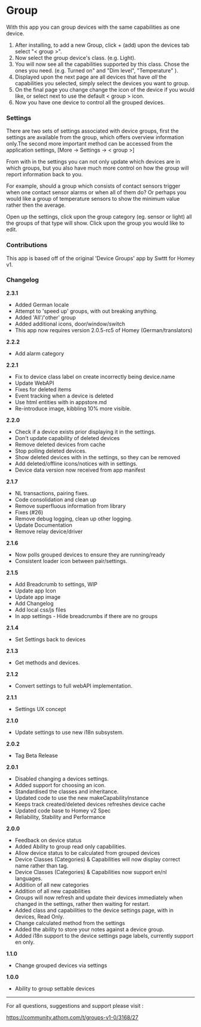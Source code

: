
# Group

With this app you can group devices with the same capabilities as one device.

1. After installing, to add a new Group, click  + (add) upon the devices tab select "&lt; group &gt;".
2. Now select the group device's class. (e.g. Light).
3. You will now see all the capabilities supported by this class. Chose the ones you need. (e.g. Turned on" and "Dim level", "Temperature" ).
4. Displayed upon the next page are all devices that have *all* the capabilities you selected, simply select the devices you want to group.
5. On the final page you change change the icon of the device if you would like, or select next to use the default &lt; group &gt; icon.
6. Now you have one device to control all the grouped devices.

### Settings

There are two sets of settings associated with device groups, first the settings are available from the group, which offers overview information only.The second more important method can be accessed from the application settings, [More -> Settings -> &lt; group &gt;]

From with in the settings you can not only update which devices are in which groups, but you also have much more control on how the group will report information back to you.

For example, should a group which consists of contact sensors trigger when one contact sensor alarms or when all of them do? Or perhaps you would like a group of temperature sensors to show the minimum value rather then the average.

Open up the settings, click upon the group category (eg. sensor or light) all the groups of that type will show. Click upon the group you would like to edit.

### Contributions

This app is based off of the original 'Device Groups' app by Swttt for Homey v1.

### Changelog


**2.3.1**
- Added German locale
- Attempt to 'speed up' groups, with out breaking anything.
- Added 'All'/'other' group
- Added additional icons, door/window/switch
- This app now requires version 2.0.5-rc5 of Homey (German/translators)

**2.2.2**
- Add alarm category

**2.2.1**
- Fix to device class label on create incorrectly being device.name
- Update WebAPI
- Fixes for deleted items
- Event tracking when a device is deleted
- Use html entities with in appstore.md
- Re-introduce image, kibbling 10% more visible.

**2.2.0**
- Check if a device exists prior displaying it in the settings.
- Don't update capability of deleted devices
- Remove deleted devices from cache
- Stop polling deleted devices.
- Show deleted devices with in the settings, so they can be removed
- Add deleted/offline icons/notices with in settings.
- Device data version now received from app manifest


**2.1.7**
- NL transactions, pairing fixes.
- Code consolidation and clean up
- Remove superfluous information from library
- Fixes (#26)
- Remove debug logging, clean up other logging.
- Update Documentation
- Remove relay device/driver

**2.1.6**
- Now polls grouped devices to ensure they are running/ready
- Consistent loader icon between pair/settings.

**2.1.5**
- Add Breadcrumb to settings, WIP
- Update app Icon
- Update app image
- Add Changelog
- Add local css/js files
- In app settings - Hide breadcrumbs if there are no groups


**2.1.4**
- Set Settings back to devices

**2.1.3**
- Get methods and devices.

**2.1.2**
- Convert settings to full webAPI implementation.

**2.1.1**
- Settings UX concept

**2.1.0**
- Update settings to use new i18n subsystem.

**2.0.2**
- Tag Beta Release

**2.0.1**
- Disabled changing a devices settings.
- Added support for choosing an icon.
- Standardised the classes and inheritance.
- Updated code to use the new makeCapabilityInstance
- Keeps track created/deleted devices refreshes device cache
- Updated code base to Homey v2 Spec
- Reliability, Stability and Performance

**2.0.0**
- Feedback on device status
- Added Ability to group read only capabilities.
- Allow device status to be calculated from grouped devices
- Device Classes (Categories) & Capabilities will now display correct name rather than tag.
- Device Classes (Categories) & Capabilities now support en/nl languages.
- Addition of all new categories
- Addition of all new capabilities
- Groups will now refresh and update their devices immediately when changed in the settings, rather then waiting for  restart.
- Added class and capabilities to the device settings page, with in devices, Read Only.
- Change calculated method from the settings
- Added the ability to store your notes against a device group.
- Added i18n support to the device settings page labels, currently support en only.

**1.1.0**
- Change grouped devices via settings

**1.0.0**
- Ability to group settable devices

---

For all questions, suggestions and support please visit :

https://community.athom.com/t/groups-v1-0/3168/27
